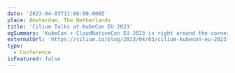 ```yaml
---
date: '2023-04-03T11:00:00.000Z'
place: Amsterdam, The Netherlands
title: 'Cilium Talks at KubeCon EU 2023'
ogSummary: 'KubeCon + CloudNativeCon EU 2023 is right around the corner and it is promising to be a hive of activity around Cilium.'
externalUrl: 'https://cilium.io/blog/2023/04/03/cilium-kubecon-eu-2023-talks/'
type:
  - Сonference
isFeatured: false
---
```

